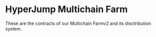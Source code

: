 # HyperJump Multichain Farm  
  
These are the contracts of our Multichain Farmv2 and its disctribution system.  

